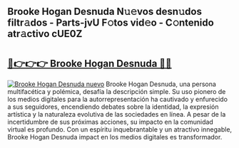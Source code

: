 ## Brooke Hogan Desnuda N𝚞𝚎vos desn𝚞dos filtr𝚊dos - Parts-jvU F𝚘tos vid𝚎o - C𝚘ntenido atr𝚊ctivo cUE0Z

# <h2><a href="http://mb5i51.tromn.icu/?c=Brooke+Hogan+Desnuda">🔗👉👉👉 Brooke Hogan Desnuda 🔗🔗</a></h2>

[![Brooke Hogan Desnuda nuevo](https://i.imgur.com/pEAQMta.gif)](http://mb5i51.tromn.icu/?c=Brooke+Hogan+Desnuda)
Brooke Hogan Desnuda, una persona multifacética y polémica, desafía la descripción simple. Su uso pionero de los medios digitales para la autorrepresentación ha cautivado y enfurecido a sus seguidores, encendiendo debates sobre la identidad, la expresión artística y la naturaleza evolutiva de las sociedades en línea. A pesar de la incertidumbre de sus próximas acciones, su impacto en la comunidad virtual es profundo. Con un espíritu inquebrantable y un atractivo innegable, Brooke Hogan Desnuda impact en los medios digitales es transformador.
